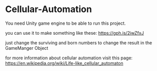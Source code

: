 # Cellular-Automation

You need Unity game engine to be able to run this project.

you can use it to make something like these:
https://gph.is/2iwZfxJ

just change the surviving and born numbers to change the result in the GameManger Object

for more information about cellular automation visit this page:
https://en.wikipedia.org/wiki/Life-like_cellular_automaton

